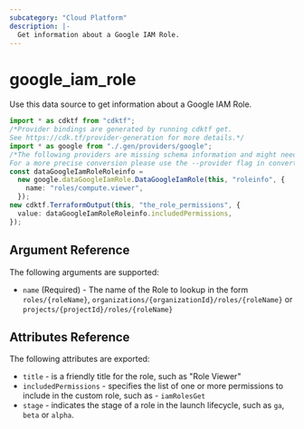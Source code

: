 ```yaml
---
subcategory: "Cloud Platform"
description: |-
  Get information about a Google IAM Role.
---
```


# google\_iam\_role

Use this data source to get information about a Google IAM Role.

```typescript
import * as cdktf from "cdktf";
/*Provider bindings are generated by running cdktf get.
See https://cdk.tf/provider-generation for more details.*/
import * as google from "./.gen/providers/google";
/*The following providers are missing schema information and might need manual adjustments to synthesize correctly: google.
For a more precise conversion please use the --provider flag in convert.*/
const dataGoogleIamRoleRoleinfo =
  new google.dataGoogleIamRole.DataGoogleIamRole(this, "roleinfo", {
    name: "roles/compute.viewer",
  });
new cdktf.TerraformOutput(this, "the_role_permissions", {
  value: dataGoogleIamRoleRoleinfo.includedPermissions,
});

```

## Argument Reference

The following arguments are supported:

* `name` (Required) - The name of the Role to lookup in the form `roles/{roleName}`, `organizations/{organizationId}/roles/{roleName}` or `projects/{projectId}/roles/{roleName}`

## Attributes Reference

The following attributes are exported:

* `title` - is a friendly title for the role, such as "Role Viewer"
* `includedPermissions` - specifies the list of one or more permissions to include in the custom role, such as - `iamRolesGet`
* `stage` -  indicates the stage of a role in the launch lifecycle, such as `ga`, `beta` or `alpha`.
